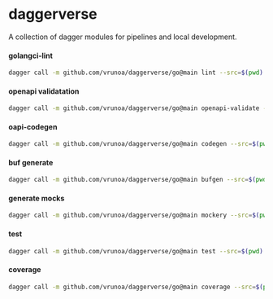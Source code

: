 # daggerverse

A collection of dagger modules for pipelines and local development.

#### golangci-lint

```sh {name=lint}
dagger call -m github.com/vrunoa/daggerverse/go@main lint --src=$(pwd)
```

#### openapi validatation

```sh {name=openapi-validate}
dagger call -m github.com/vrunoa/daggerverse/go@main openapi-validate --src=$(pwd) --spec=./petstore.yaml
```

#### oapi-codegen

```sh {name=oapi-codegen}
dagger call -m github.com/vrunoa/daggerverse/go@main codegen --src=$(pwd) --config=./codegen/manager.yaml --spec=./spec/manager.yaml --target=gen/service -o ./gen/service
```

#### buf generate

```sh {name=buf}
dagger call -m github.com/vrunoa/daggerverse/go@main bufgen --src=$(pwd) --target=gen/proto -o ./gen/proto
```

#### generate mocks
```sh {name=mockery}
dagger call -m github.com/vrunoa/daggerverse/go@main mockery --src=$(pwd) --target=mocks -o ./mocks
```

#### test
```sh {name=test}
dagger call -m github.com/vrunoa/daggerverse/go@main test --src=$(pwd) -o coverage.out
```

#### coverage
```sh {name=coverage}
dagger call -m github.com/vrunoa/daggerverse/go@main coverage --src=$(pwd) --coverfile=coverage.out --threshold=12
```

